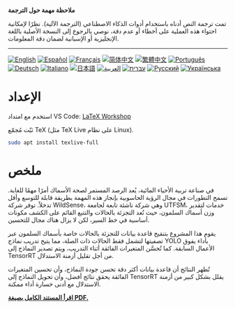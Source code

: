 **ملاحظة مهمة حول الترجمة**

تمت ترجمة النص أدناه باستخدام أدوات الذكاء الاصطناعي (الترجمة الآلية). نظرًا لإمكانية احتواء هذه العملية على أخطاء أو عدم دقة، نوصي بالرجوع إلى النسخة الأصلية باللغة الإنجليزية أو الإسبانية لضمان دقة المعلومات.

---

[![English](https://img.shields.io/badge/lang-English-blue)](README.en.md)
[![Español](https://img.shields.io/badge/lang-Español-purple)](README.es.md)
[![Français](https://img.shields.io/badge/lang-Français-yellow)](README.fr.md)
[![简体中文](https://img.shields.io/badge/lang-简体中文-darkred)](README.zh_CN.md)
[![繁體中文](https://img.shields.io/badge/lang-繁體中文-darkblue)](README.zh_TW.md)
[![Português](https://img.shields.io/badge/lang-Português-brightgreen)](README.pt.md)
[![Deutsch](https://img.shields.io/badge/lang-Deutsch-blueviolet)](README.de.md)
[![Italiano](https://img.shields.io/badge/lang-Italiano-orange)](README.it.md)
[![日本語](https://img.shields.io/badge/lang-日本語-yellowgreen)](README.jp.md)
[![العربية](https://img.shields.io/badge/lang-العربية-lightgrey)](README.ar.md)
[![עברית](https://img.shields.io/badge/lang-עברית-teal)](README.he.md)
[![Русский](https://img.shields.io/badge/lang-Русский-lightblue)](README.ru.md)
[![Українська](https://img.shields.io/badge/lang-Українська-skyblue)](README.uk.md)


# الإعداد
استخدم مع امتداد VS Code: [LaTeX Workshop](https://marketplace.visualstudio.com/items?itemName=James-Yu.latex-workshop)

ثبّت مُجمّع TeX (مثل TeX Live على نظام Linux).
```bash
sudo apt install texlive-full
```

# ملخص
في صناعة تربية الأحياء المائية، يُعد الرصد المستمر لصحة الأسماك أمرًا مهمًا للغاية. تسمح التطورات في مجال الرؤية الحاسوبية بإنجاز هذه المهمة بطريقة قابلة للتوسع وأقل تدخلاً. توفر شركة WildSense، وهي شركة ناشئة تابعة لجامعة UTFSM، خدمات لتقدير وزن أسماك السلمون، حيث تُعد التجزئة بالحالات والتتبع القائم على الكشف مكونات أساسية في خط السير، لكن لا يزال هناك مجال للتحسين.

يقوم هذا المشروع بتنقيح قاعدة بيانات للتجزئة بالحالات خاصة بأسماك السلمون عبر تصفيتها لتشمل فقط الحالات ذات الصلة، مما يتيح تدريب نماذج YOLO بأداء يفوق الأعمال السابقة. كما تُحسَّن المتغيرات الفائقة أثناء التدريب، ويتم تصدير النماذج إلى TensorRT من أجل تقليل أزمنة الاستدلال.

تُظهر النتائج أن قاعدة بيانات أكثر دقة تحسن جودة النماذج، وأن تحسين المتغيرات الفائقة يحقق نتائج أفضل، وأن تحويل النماذج إلى TensorRT يقلل بشكل كبير من أزمنة الاستدلال مع أدنى خسارة أداء ممكنة.

[**اقرأ المستند الكامل بصيغة PDF.**](https://juliopchile.github.io/memoria-informe/main.pdf)